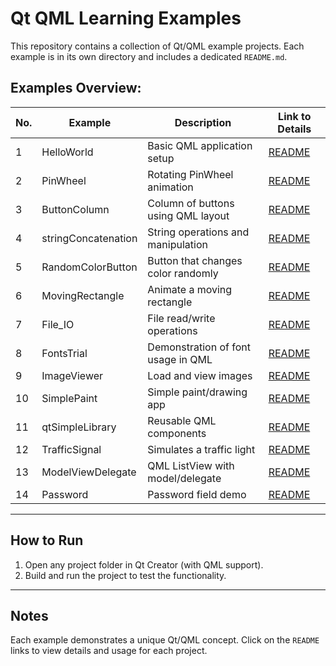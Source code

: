 # Qt QML Learning Examples

This repository contains a collection of Qt/QML example projects. Each example is in its own directory and includes a dedicated `README.md`.

##  Examples Overview:

| No. | Example             | Description                            | Link to Details                     |
|-----|---------------------|----------------------------------------|----------------------------------------|
| 1   | HelloWorld          | Basic QML application setup            | [README](HelloWorld/README.md)         |
| 2   | PinWheel            | Rotating PinWheel animation            | [README](PinWheel/README.md)           |
| 3   | ButtonColumn        | Column of buttons using QML layout     | [README](ButtonColumn/REAME.md)       |
| 4   | stringConcatenation | String operations and manipulation     | [README](stringConcatenation/README.md)|
| 5   | RandomColorButton   | Button that changes color randomly     | [README](RandomColorButton/READM.md)   |
| 6   | MovingRectangle     | Animate a moving rectangle             | [README](MovingRectangle/READM.md)     |
| 7   | File_IO             | File read/write operations             | [README](File_IO/README.md)            |
| 8   | FontsTrial          | Demonstration of font usage in QML     | [README](FontsTrial/READM.md)          |
| 9   | ImageViewer         | Load and view images                   | [README](ImageViewer/READM.md)         |
| 10  | SimplePaint         | Simple paint/drawing app               | [README](SimplePaint/READM.md)         |
| 11  | qtSimpleLibrary     | Reusable QML components                | [README](qtSimpleLibrary/READM.md)     |
| 12  | TrafficSignal       | Simulates a traffic light              | [README](TrafficSignal/READM.md)       |
| 13  | ModelViewDelegate   | QML ListView with model/delegate       | [README](ModelViewDelegate/READM.md)   |
| 14  | Password            | Password field demo                    | [README](Password/READM.md)            |

---

##  How to Run

1. Open any project folder in Qt Creator (with QML support).
2. Build and run the project to test the functionality.

---

##  Notes

Each example demonstrates a unique Qt/QML concept. Click on the `README` links to view details and usage for each project.
